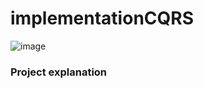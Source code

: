# implementationCQRS
![image](https://github.com/sep96/implementationCQRS/assets/30704455/06ac93a2-d790-4ebc-a715-18fcae5bd79e)<br>
<h3>Project explanation</h3>
